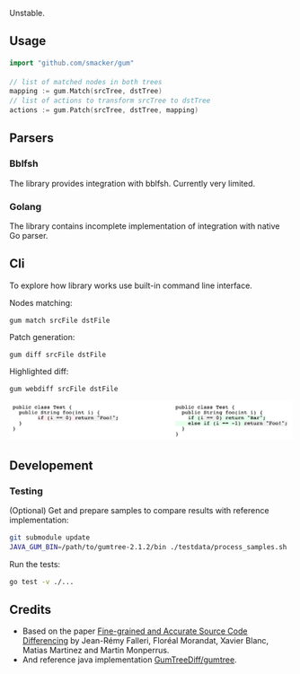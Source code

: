 Unstable.

## Usage

```go
import "github.com/smacker/gum"

// list of matched nodes in both trees
mapping := gum.Match(srcTree, dstTree)
// list of actions to transform srcTree to dstTree
actions := gum.Patch(srcTree, dstTree, mapping)
```

## Parsers

### Bblfsh

The library provides integration with bblfsh. Currently very limited. 

### Golang

The library contains incomplete implementation of integration with native Go parser.

## Cli

To explore how library works use built-in command line interface.

Nodes matching:
```
gum match srcFile dstFile
```

Patch generation:
```
gum diff srcFile dstFile
```

Highlighted diff:
```
gum webdiff srcFile dstFile
```

![webdiff](docs/webdiff.png)

## Developement

### Testing

(Optional) Get and prepare samples to compare results with reference implementation:

```bash
git submodule update
JAVA_GUM_BIN=/path/to/gumtree-2.1.2/bin ./testdata/process_samples.sh
```

Run the tests:

```bash
go test -v ./...
```

## Credits

- Based on the paper [Fine-grained and Accurate Source Code Differencing](https://hal.archives-ouvertes.fr/hal-01054552/document) by Jean-Rémy Falleri, Floréal Morandat, Xavier Blanc, Matias Martinez and Martin Monperrus.
- And reference java implementation [GumTreeDiff/gumtree](https://github.com/GumTreeDiff/gumtree).
